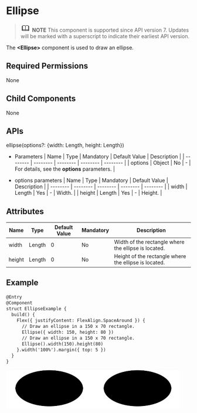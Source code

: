 # Ellipse


> ![icon-note.gif](public_sys-resources/icon-note.gif) **NOTE**
> This component is supported since API version 7. Updates will be marked with a superscript to indicate their earliest API version.


The **&lt;Ellipse&gt;** component is used to draw an ellipse.


## Required Permissions

None


## Child Components

None


## APIs

ellipse(options?: {width: Length, height: Length})

- Parameters
    | Name | Type | Mandatory | Default Value | Description | 
  | -------- | -------- | -------- | -------- | -------- |
  | options | Object | No | - | For details, see the **options** parameters. | 

- options parameters
    | Name | Type | Mandatory | Default Value | Description | 
  | -------- | -------- | -------- | -------- | -------- |
  | width | Length | Yes | - | Width. | 
  | height | Length | Yes | - | Height. | 


## Attributes

  | Name | Type | Default Value | Mandatory | Description | 
| -------- | -------- | -------- | -------- | -------- |
| width | Length | 0 | No | Width of the rectangle where the ellipse is located. | 
| height | Length | 0 | No | Height of the rectangle where the ellipse is located. | 


## Example

  
```
@Entry
@Component
struct EllipseExample {
  build() {
    Flex({ justifyContent: FlexAlign.SpaceAround }) {
      // Draw an ellipse in a 150 x 70 rectangle.
      Ellipse({ width: 150, height: 80 })
      // Draw an ellipse in a 150 x 70 rectangle.
      Ellipse().width(150).height(80)
    }.width('100%').margin({ top: 5 })
  }
}
```

![en-us_image_0000001212058488](figures/en-us_image_0000001212058488.png)
